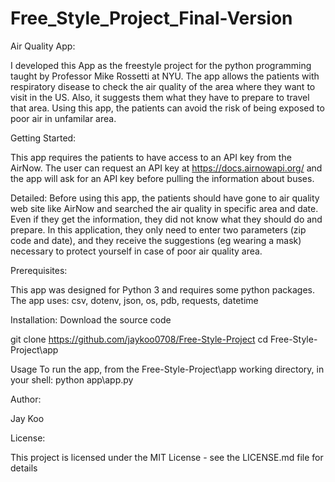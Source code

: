 # Free_Style_Project_Final-Version

Air Quality App:

I developed this App as the freestyle project for the python programming taught by Professor Mike Rossetti at NYU. The app allows the patients with respiratory disease to check the air quality of the area where they want to visit in the US. Also, it suggests them what they have to prepare to travel that area. Using this app, the patients can avoid the risk of being exposed to poor air in unfamilar area.

Getting Started:

This app requires the patients to have access to an API key from the AirNow. The user can request an API key at https://docs.airnowapi.org/ and the app will ask for an API key before pulling the information about buses.

Detailed: Before using this app, the patients should have gone to air quality web site like AirNow and searched the air quality in specific area and date. Even if they get the information, they did not know what they should do and prepare. In this application, they only need to enter two parameters (zip code and date), and they receive the suggestions (eg wearing a mask) necessary to protect yourself in case of poor air quality area.

Prerequisites:

This app was designed for Python 3 and requires some python packages. The app uses: csv, dotenv, json, os, pdb, requests, datetime

Installation: Download the source code

git clone https://github.com/jaykoo0708/Free-Style-Project cd Free-Style-Project\app

Usage To run the app, from the Free-Style-Project\app working directory, in your shell: python app\app.py

Author:

Jay Koo

License:

This project is licensed under the MIT License - see the LICENSE.md file for details
